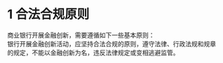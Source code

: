 # 1 合法合规原则

商业银行开展金融创新，需要遵循如下一些基本原则：<br />
    银行开展金融创新活动，应坚持合法合规的原则，遵守法律、行政法规和规章<br />
  的规定，不能以金融创新为名，违反法律规定或变相逃避监管。